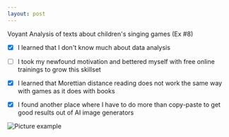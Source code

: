 ```yaml
---
layout: post
---
```


Voyant Analysis of texts about children's singing games (Ex #8)

- [x] I learned that I don't know much about data analysis
- [ ] I took my newfound motivation and bettered myself with free online trainings to grow this skillset
- [x] I learned that Morettian distance reading does not work the same way with games as it does with books 
- [x] I found another place where I have to do more than copy-paste to get good results out of AI image generators


![Picture example](https://mwmxyz.github.io/web-presentation/images/voyant_3.png)
